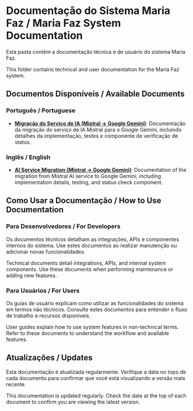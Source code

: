 # Documentação do Sistema Maria Faz / Maria Faz System Documentation

Esta pasta contém a documentação técnica e de usuário do sistema Maria Faz.

This folder contains technical and user documentation for the Maria Faz system.

## Documentos Disponíveis / Available Documents

### Português / Portuguese

- [**Migração do Serviço de IA (Mistral → Google Gemini)**](AI-SERVICE-MIGRATION.md): Documentação da migração do serviço de IA Mistral para o Google Gemini, incluindo detalhes da implementação, testes e componente de verificação de status.

### Inglês / English

- [**AI Service Migration (Mistral → Google Gemini)**](AI-SERVICE-MIGRATION-EN.md): Documentation of the migration from Mistral AI service to Google Gemini, including implementation details, testing, and status check component.

## Como Usar a Documentação / How to Use Documentation

### Para Desenvolvedores / For Developers

Os documentos técnicos detalham as integrações, APIs e componentes internos do sistema. Use estes documentos ao realizar manutenção ou adicionar novas funcionalidades.

Technical documents detail integrations, APIs, and internal system components. Use these documents when performing maintenance or adding new features.

### Para Usuários / For Users

Os guias de usuário explicam como utilizar as funcionalidades do sistema em termos não técnicos. Consulte estes documentos para entender o fluxo de trabalho e recursos disponíveis.

User guides explain how to use system features in non-technical terms. Refer to these documents to understand the workflow and available features.

## Atualizações / Updates

Esta documentação é atualizada regularmente. Verifique a data no topo de cada documento para confirmar que você está visualizando a versão mais recente.

This documentation is updated regularly. Check the date at the top of each document to confirm you are viewing the latest version.